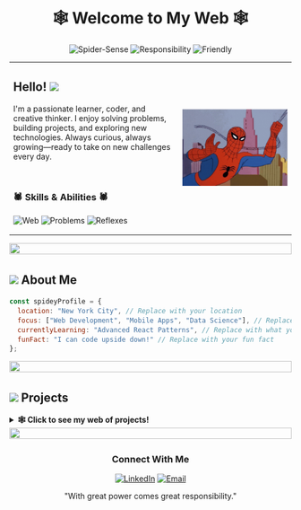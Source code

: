 # <div align="center">🕸️ Welcome to My Web 🕸️</div>

<div align="center">
  <img src="https://img.shields.io/badge/Spider--Sense-Tingling-red?style=for-the-badge&logo=marvel&logoColor=white" alt="Spider-Sense">
  <img src="https://img.shields.io/badge/With_Great_Power-Great_Responsibility-blue?style=for-the-badge" alt="Responsibility">
  <img src="https://img.shields.io/badge/Friendly-Neighborhood-red?style=for-the-badge" alt="Friendly">
</div>

<table>
  <tr>
    <td width="60%">
      <h2>Hello! <img src="https://raw.githubusercontent.com/iampavangandhi/iampavangandhi/master/gifs/Hi.gif" width="30px"></h2>
      <p>I'm a passionate learner, coder, and creative thinker. I enjoy solving problems, building projects, and exploring new technologies. Always curious, always growing—ready to take on new challenges every day.</p>
      <br>
      <h3>🕷️ Skills & Abilities 🕷️</h3>
      <p>
        <img src="https://img.shields.io/badge/Web-Development-brightgreen" alt="Web"> 
        <img src="https://img.shields.io/badge/Problem-Solving-orange" alt="Problems"> 
        <img src="https://img.shields.io/badge/Quick-Reflexes-blue" alt="Reflexes">
      </p>
    </td>
    <td width="40%" align="center">
      <!-- Spider-Man GIF will go here -->
      <img src="spiderman.gif" alt="Spider-Man in action">
      <!-- Replace with your actual Spider-Man GIF path -->
    </td>
  </tr>
</table>

<div align="center">
  <img src="https://i.imgur.com/dBaSKWF.gif" height="20" width="100%">
</div>

## <img src="https://media.giphy.com/media/VgCDAzcKvsR6OM0uWg/giphy.gif" width="50"> About Me

```javascript
const spideyProfile = {
  location: "New York City", // Replace with your location
  focus: ["Web Development", "Mobile Apps", "Data Science"], // Replace with your focus areas
  currentlyLearning: "Advanced React Patterns", // Replace with what you're learning
  funFact: "I can code upside down!" // Replace with your fun fact
};
```

<div align="center">
  <img src="https://i.imgur.com/dBaSKWF.gif" height="20" width="100%">
</div>

## <img src="https://media.giphy.com/media/WUlplcMpOCEmTGBtBW/giphy.gif" width="40"> Projects

<details>
  <summary><b>🕸️ Click to see my web of projects!</b></summary>
  <br>
  
  <table>
    <tr>
      <td>
        <h3>Project Name 1</h3>
        <p>Short description goes here. What does it do? Why is it cool?</p>
        <p><strong>Tech:</strong> React, Node.js, MongoDB</p>
      </td>
      <td>
        <h3>Project Name 2</h3>
        <p>Another amazing project description.</p>
        <p><strong>Tech:</strong> Python, Django, PostgreSQL</p>
      </td>
    </tr>
  </table>
</details>

<div align="center">
  <img src="https://i.imgur.com/dBaSKWF.gif" height="20" width="100%">
</div>

<div align="center">
  <h3>Connect With Me</h3>
  
  [![LinkedIn](https://img.shields.io/badge/LinkedIn-0077B5?style=for-the-badge&logo=linkedin&logoColor=white)](https://www.linkedin.com/in/adharsh-k-716a99327/)
  [![Email](https://img.shields.io/badge/email-100000?style=for-the-badge&logo=github&logoColor=white)](https://gmail.com/24b206@nssce.ac.in)
  
  <p>"With great power comes great responsibility."</p>
</div>

<!-- 
INSTRUCTIONS:
1. Replace "spiderman.gif" with the path to your actual Spider-Man GIF
2. Update the personal information in the profile section
3. Add your own projects to the Projects section
4. Update the social media links with your profiles
-->